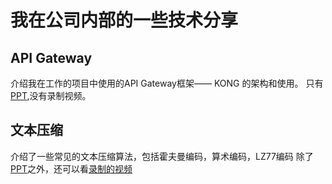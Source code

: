 # 我在公司内部的一些技术分享

## API Gateway
介绍我在工作的项目中使用的API Gateway框架—— KONG 的架构和使用。
只有[PPT](https://pan.baidu.com/s/1ge6XI8N),没有录制视频。

## 文本压缩
介绍了一些常见的文本压缩算法，包括霍夫曼编码，算术编码，LZ77编码
除了[PPT](https://pan.baidu.com/s/1c17dKly)之外，还可以看[录制的视频](https://pan.baidu.com/s/1i5Bn7gT)
